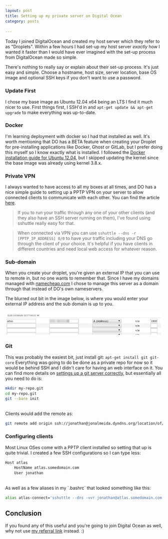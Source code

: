 ```yaml
---
layout: post
title: Setting up my private server on Digital Ocean
category: posts

---
```


Today I joined DigitalOcean and created my host server which they refer to as "Droplets". Within a few hours I had set-up my host server *exactly* how I wanted it faster than I would have ever imagined with the set-up process from DigitalOcean made so simple.

There's nothing to really say or explain about their set-up process. It's just easy and simple. Choose a hostname, host size, server location, base OS image and optional SSH keys if you don't want to use a password.

### Update First
I chose my base image as Ubuntu 12.04 x64 being an LTS I find it much nicer to use. First things first, I SSH'd in and `apt-get update && apt-get upgrade` to make everything was up-to-date.

### Docker
I'm learning deployment with docker so I had that installed as well. It's worth mentioning that DO has a BETA feature when creating your Droplet for pre-installing applications like Docker, Ghost or GitLab, but I prefer doing this myself so I know exactly what is installed. I followed the [Docker installation guide for Ubuntu 12.04][1], but I skipped updating the kernel since the base image was already using kernel 3.8.x.

### Private VPN
I always wanted to have access to all my boxes at all times, and DO has a nice simple guide to setting up a PPTP VPN on your server to allow connected clients to communicate with each other. You can find the article [here][2]. 

> If you to run your traffic through any one of your other clients (and they also have an SSH server running on them), I've found using sshuttle really easy for that.

> When connected via VPN you can use `sshuttle --dns -r [PPTP_IP_ADDRESS] 0/0` to have your traffic including your DNS go through the client of your choice. It's helpful if you have clients in different countries and need local web access for whatever reason.

### Sub-domain
When you create your droplet, you're given an external IP that you can use to remote in, but no one wants to remember that. Since I have my domains managed with [namecheap.com][3] I chose to manage this server as a domain through that instead of DO's own nameservers.

The blurred out bit in the image below, is where you would enter your external IP address and the sub domain is up to you.

![](/images/20140321/1.png)

### Git
This was probably the easiest bit, just install git: `apt-get install git git-core`
Everything was going to do be done as a private repo for now so it would be behind SSH and I didn't care for having an web interface on it. You can find more details on [settings up a git server correctly][4], but essentially all you need to do is:

``` bash
mkdir my-repo.git
cd my-repo.git
git --bare init
```
<br>
Clients would add the remote as:

``` bash
git remote add origin ssh://jonathan@jonalmeida.dyndns.org/location/of/my-repo.git
```
### Configuring clients
Most Linux OSes come with a PPTP client installed so setting that up is quite trivial.
I created a few SSH configurations so I can type less:

``` bash
Host atlas
    HostName atlas.somedomain.com
    User jonathan
```
<br>
As well as a few aliases in my `.bashrc` that looked something like this:

``` bash
alias atlas-connect='sshuttle --dns -vvr jonathan@atlas.somedomain.com 0/0'
```

## Conclusion
If you found any of this useful and you're going to join Digital Ocean as well, why not use [my referral link][5] instead. :)

[1]: http://docs.docker.io/en/latest/installation/ubuntulinux/
[2]: https://www.digitalocean.com/community/articles/how-to-setup-your-own-vpn-with-pptp
[3]: http://namecheap.com
[4]: http://www.git-scm.com/book/en/Git-on-the-Server-Setting-Up-the-Server
[5]: https://www.digitalocean.com/?refcode=8492838d309e